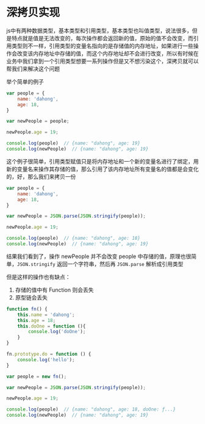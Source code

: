 # 深拷贝实现

js中有两种数据类型，基本类型和引用类型，基本类型也叫值类型，说法很多，但是特点就是值是无法改变的，每次操作都会返回新的值，原始的值不会改变，而引用类型则不一样，引用类型的变量名指向的是存储值的内存地址，如果进行一些操作会改变该内存地址中存储的值，而这个内存地址却不会进行改变，所以有时候在业务中我们拿到一个引用类型想要一系列操作但是又不想污染这个，深拷贝就可以帮我们来解决这个问题

举个简单的例子

```js
var people = {
    name: 'dahong',
    age: 18,
}

var newPeople = people;

newPeople.age = 19;

console.log(people)  // {name: "dahong", age: 19}
console.log(newPeople)  // {name: "dahong", age: 19}
```

这个例子很简单，引用类型赋值只是将内存地址和一个新的变量名进行了绑定，用新的变量名来操作其存储的值，那么引用了该内存地址所有变量名的值都是会变化的，好，那么我们来拷贝一份

```js
var people = {
    name: 'dahong',
    age: 18,
}

var newPeople = JSON.parse(JSON.stringify(people));

newPeople.age = 19;

console.log(people)  // {name: "dahong", age: 18}
console.log(newPeople)  // {name: "dahong", age: 19}
```

结果我们看到了，操作 newPeople 并不会改变 people 中存储的值，原理也很简单，`JSON.stringify` 返回一个字符串，然后再 `JSON.parse` 解析成引用类型

但是这样的操作也有缺点：
1. 存储的值中有 Function 则会丢失
2. 原型链会丢失

```js
function fn() {
    this.name = 'dahong';
    this.age = 18;
    this.doOne = function (){
        console.log('doOne');
    }
}

fn.prototype.do = function () {
    console.log('hello');
}

var people = new fn();

var newPeople = JSON.parse(JSON.stringify(people));

newPeople.age = 19;

console.log(people)  // {name: "dahong", age: 18, doOne: ƒ...}
console.log(newPeople)  // {name: "dahong", age: 19}
```